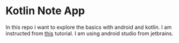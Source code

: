 # Kotlin Note App
In this repo i want to explore the basics with android and kotlin. I am instructed from [this](https://www.youtube.com/watch?v=Zx9rFMnNtTQ&list=PLpc1_FLg4LiNaNnlU4wy8w67Dll-SuhrY&index=1) tutorial. I am using android studio from jetbrains.